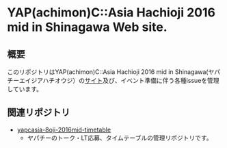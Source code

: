 # YAP(achimon)C::Asia Hachioji 2016 mid in Shinagawa Web site.

## 概要

このリポジトリはYAP(achimon)C::Asia Hachioji 2016 mid in Shinagawa(ヤパチーエイジアハチオウジ）の[サイト](http://yapcasia8oji-2016mid.hachiojipm.org/)及び、イベント準備に伴う各種issueを管理しています。

## 関連リポジトリ

* [yapcasia-8oji-2016mid-timetable](https://github.com/hachiojipm/yapcasia-8oji-2016mid-timetable)
  * ヤパチーのトーク・LT応募、タイムテーブルの管理リポジトリです。
